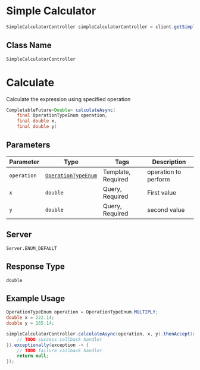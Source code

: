# Simple Calculator

```java
SimpleCalculatorController simpleCalculatorController = client.getSimpleCalculatorController();
```

## Class Name

`SimpleCalculatorController`


# Calculate

Calculate the expression using specified operation

```java
CompletableFuture<Double> calculateAsync(
    final OperationTypeEnum operation,
    final double x,
    final double y)
```

## Parameters

| Parameter | Type | Tags | Description |
|  --- | --- | --- | --- |
| `operation` | [`OperationTypeEnum`](../../doc/models/operation-type-enum.md) | Template, Required | operation to perform |
| `x` | `double` | Query, Required | First value |
| `y` | `double` | Query, Required | second value |

## Server

`Server.ENUM_DEFAULT`

## Response Type

`double`

## Example Usage

```java
OperationTypeEnum operation = OperationTypeEnum.MULTIPLY;
double x = 222.14;
double y = 165.14;

simpleCalculatorController.calculateAsync(operation, x, y).thenAccept(result -> {
    // TODO success callback handler
}).exceptionally(exception -> {
    // TODO failure callback handler
    return null;
});
```

